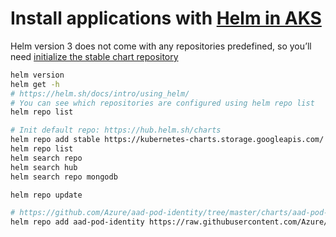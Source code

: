 # Install applications with [Helm in AKS](https://docs.microsoft.com/en-us/azure/aks/kubernetes-helm)

Helm version 3 does not come with any repositories predefined, so you’ll need [initialize the stable chart repository](https://v3.helm.sh/docs/intro/quickstart/#initialize-a-helm-chart-repository)

```sh
helm version
helm get -h
# https://helm.sh/docs/intro/using_helm/
# You can see which repositories are configured using helm repo list
helm repo list

# Init default repo: https://hub.helm.sh/charts
helm repo add stable https://kubernetes-charts.storage.googleapis.com/
helm repo list
helm search repo
helm search hub
helm search repo mongodb

helm repo update

# https://github.com/Azure/aad-pod-identity/tree/master/charts/aad-pod-identity
helm repo add aad-pod-identity https://raw.githubusercontent.com/Azure/aad-pod-identity/master/charts

```